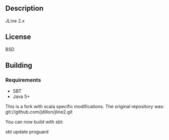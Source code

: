 Description
-----------

JLine 2.x

License
-------

BSD

Building
--------

### Requirements

* SBT
* Java 5+

This is a fork with scala specific modifications.
The original repository was: git://github.com/jdillon/jline2.git

You can now build with sbt:

  sbt update proguard
